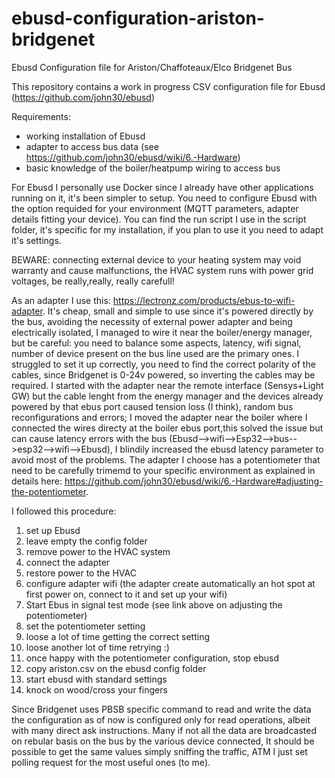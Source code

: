 # ebusd-configuration-ariston-bridgenet
Ebusd Configuration file for Ariston/Chaffoteaux/Elco Bridgenet Bus

This repository contains a work in progress CSV configuration file for Ebusd (https://github.com/john30/ebusd)

Requirements:
- working installation of Ebusd
- adapter to access bus data (see https://github.com/john30/ebusd/wiki/6.-Hardware)
- basic knowledge of the boiler/heatpump wiring to access bus 

For Ebusd I personally use Docker since I already have other applications running on it, it's been simpler to setup. 
You need to configure Ebusd with the option requided for your environment (MQTT parameters, adapter details fitting your device). You can find the run script I use in the script folder, it's specific for my installation, if you plan to use it you need to adapt it's settings.

BEWARE: connecting external device to your heating system may void warranty and cause malfunctions, the HVAC system runs with power grid voltages, be really,really, really carefull!

As an adapter I use this: https://lectronz.com/products/ebus-to-wifi-adapter. 
It's cheap, small and simple to use since it's powered directly by the bus, avoiding the necessity of external power adapter and being electrically isolated, I managed to wire it near the boiler/energy manager, but be careful: you need to balance some aspects, latency, wifi signal, number of device present on the bus line used are the primary ones.
I struggled to set it up correctly, you need to find the correct polarity of the cables, since Bridgenet is 0-24v powered, so inverting the cables may be required. I started with the adapter near the remote interface (Sensys+Light GW) but the cable lenght from the energy manager and the devices already powered by that ebus port caused tension loss (I think), random bus reconfigurations and errors; I moved the adapter near the boiler where I connected the wires directy at the boiler ebus port,this solved the issue but can cause latency errors with the bus (Ebusd-->wifi-->Esp32-->bus-->esp32-->wifi-->Ebusd), I blindily increased the ebusd latency parameter to avoid most of the problems.
The adapter I choose has a potentiometer that need to be carefully trimemd to your specific environment as explained in details here: https://github.com/john30/ebusd/wiki/6.-Hardware#adjusting-the-potentiometer.

I followed this procedure:
1) set up Ebusd
2) leave empty the config folder
3) remove power to the HVAC system
4) connect the adapter
5) restore power to the HVAC
6) configure adapter wifi (the adapter create automatically an hot spot at first power on, connect to it and set up your wifi)
7) Start Ebus in signal test mode (see link above on adjusting the potentiometer)
8) set the potentiometer setting
9) loose a lot of time getting the correct setting
10) loose another lot of time retrying :)
11) once happy with the potentiometer configuration, stop ebusd
12) copy ariston.csv on the ebusd config folder
13) start ebusd with standard settings
14) knock on wood/cross your fingers

Since Bridgenet uses PBSB specific command to read and write the data the configuration as of now is configured only for read operations, albeit with many direct ask instructions.
Many if not all the data are broadcasted on rebular basis on the bus by the various device connected, It should be possible to get the same values simply sniffing the traffic, ATM I just set polling request for the most useful ones (to me).





